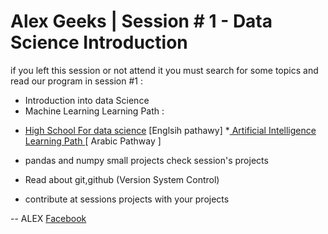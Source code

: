 # Alex Geeks | Session # 1 - Data Science Introduction

if you left this session or not attend it you must search for some topics and read our program in session #1 :

- Introduction into data Science
- Machine Learning Learning Path :
 * [High School For data science](https://github.com/kjaisingh/high-school-guide-to-machine-learning) [Englsih pathawy]
 *[ Artificial Intelligence Learning Path ](https://www.facebook.com/groups/1293764990678452/permalink/2227039810684294/) [ Arabic Pathway ]

- pandas and numpy small projects check session's projects

- Read about git,github (Version System Control)

- contribute at sessions projects with your projects   


-- ALEX
[Facebook](https://www.facebook.com/alexxgeeks)
